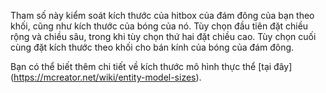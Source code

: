 Tham số này kiểm soát kích thước của hitbox của đám đông của bạn theo khối, cũng như kích thước của bóng của nó.
  Tùy chọn đầu tiên đặt chiều rộng và chiều sâu, trong khi tùy chọn thứ hai đặt chiều cao.
  Tùy chọn cuối cùng đặt kích thước theo khối cho bán kính của bóng của đám đông.
 
  Bạn có thể biết thêm chi tiết về kích thước mô hình thực thể [tại đây] (https://mcreator.net/wiki/entity-model-sizes).